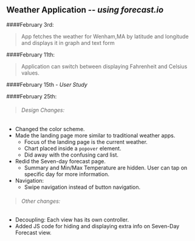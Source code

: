 
## Weather Application -- *using forecast.io*

####February 3rd:
> App fetches the weather for Wenham,MA by latitude and longitude and displays it in graph and text form  

####February 11th:
> Application can switch between displaying Fahrenheit and Celsius values.

####February 15th - *User Study* 

####February 25th:
> ###### Design Changes:
  - Changed the color scheme.
  - Made the landing page more similar to traditional weather apps.
    - Focus of the landing page is the current weather.
    - Chart placed inside a `popover` element.
    - Did away with the confusing card list.
  - Redid the Seven-day forecast page.
    - Summary and Min/Max Temperature are hidden. User can tap on specific day for more information.
  - Navigation:
    - Swipe navigation instead of button navigation. 
  
> ###### Other changes: 
  - Decoupling: Each view has its own controller.
  - Added JS code for hiding and displaying extra info on Seven-Day Forecast view.
